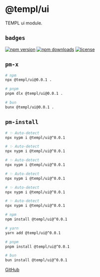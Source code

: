 # @templ/ui

TEMPL ui module.

## `badges`

<!-- automd:badges license provider=shields -->

[![npm version](https://img.shields.io/npm/v/@templ/ui)](https://npmjs.com/package/@templ/ui)
[![npm downloads](https://img.shields.io/npm/dm/@templ/ui)](https://npmjs.com/package/@templ/ui)
[![license](https://img.shields.io/github/license/rjoydip/templ)](https://github.com/rjoydip/templ/blob/main/LICENSE)

<!-- /automd -->

## `pm-x`

<!-- automd:pm-x args=. -->

```sh
# npm
npx @templ/ui@0.0.1 .

# pnpm
pnpm dlx @templ/ui@0.0.1 .

# bun
bunx @templ/ui@0.0.1 .
```

<!-- /automd -->

## `pm-install`

<!-- automd:pm-install -->

```sh
# ✨ Auto-detect
npx nypm i @templ/ui@^0.0.1

# ✨ Auto-detect
npx nypm i @templ/ui@^0.0.1

# ✨ Auto-detect
npx nypm i @templ/ui@^0.0.1

# ✨ Auto-detect
npx nypm i @templ/ui@^0.0.1

# ✨ Auto-detect
npx nypm i @templ/ui@^0.0.1

# ✨ Auto-detect
npx nypm i @templ/ui@^0.0.1

# npm
npm install @templ/ui@^0.0.1

# yarn
yarn add @templ/ui@^0.0.1

# pnpm
pnpm install @templ/ui@^0.0.1

# bun
bun install @templ/ui@^0.0.1
```

<!-- /automd -->

[GitHub](https://github.com/rjoydip/templ/tree/main/packages/ui)
